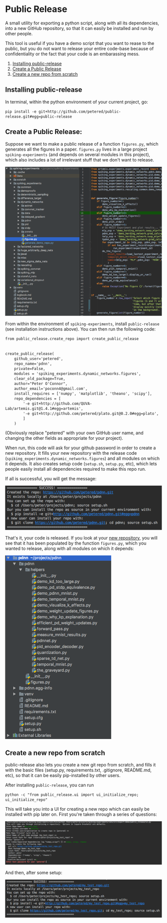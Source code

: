 # Public Release
A small utility for exporting a python script, along with all its dependencies, into a new GitHub repository, so that it can easily be installed and run by other people.

This tool is useful if you have a demo script that you want to rease to the public, but you do not want to release your entire code-base because of confidentiality or the fact that your code is an embarassing mess.

1. [Installing public-release](#installing-public-release)
2. [Create a Public Release](#create-a-public-release)
3. [Create a new repo from scratch](#create-a-new-repo-from-scratch)

## Installing public-release

In terminal, within the python environment of your current project, go:

```
pip install -e git+http://github.com/petered/public-release.git#egg=public-release
```

## Create a Public Release:

Suppose we want to make a public release of a function `figures.py`, which generates all the figures in a paper.  `figures.py` lives in a large project `spiking-experiments` (and depends on several modules in this project), which also includes a lot of irrelevant stuff that we don't want to release.

![](https://github.com/petered/data/blob/master/images/Screen%20Shot%202017-06-15%20at%203.35.48%20PM.png)

From within the environment of `spiking-experiments`, install `public-release` (see installation instructions above).  You can then run the following code:

```
from public_release.create_repo import create_public_release


create_public_release(
    github_user='petered',
    repo_name='pdnn',
    private=False,
    modules = 'spiking_experiments.dynamic_networks.figures',
    clear_old_package=True,
    author="Peter O'Connor",
    author_email='poconn4@gmail.com',
    install_requires = ['numpy', 'matplotlib', 'theano', 'scipy'],
    repo_dependencies = [
        '-e git+http://github.com/QUVA-Lab/artemis.git@1.4.1#egg=artemis',
        '-e git+http://github.com/petered/plato.git@0.2.0#egg=plato',
        ]
    )
```
(Obviously replace "petered" with your own GitHub user name, and changing the other fields as appropriate for your project).

When run, this code will ask for your github password in order to create a new repository.  It fills your new repository with the release code (`spiking_experiments.dynamic_networks.figures`) and all modules on which it depends.  It also creates setup code (`setup.sh`, `setup.py`, etc), which lets people easily install all dependencies required to make this repo run.

If all is successful, you will get the message:

![](https://github.com/petered/data/blob/master/images/Screen%20Shot%202017-06-15%20at%204.33.07%20PM.png)

That's it, your code is released.  If you look at your [new repository](https://github.com/petered/pdnn), you will see that it has been populated by the function `figures.py`, which you wanted to release, along with all modules on which it depends:

![](https://github.com/petered/data/blob/master/images/Screen%20Shot%202017-06-15%20at%203.09.18%20PM.png)


## Create a new repo from scratch

public-release also lets you create a new git repo from scratch, and fills it with the basic files (setup.py, requirements.txt, .gitignore, README.md, etc), so that it can be easily pip-installed by other users.  

After installing `public-release`, you can run 

```
python -c "from public_release.ui import ui_initialize_repo; ui_initialize_repo"
```

This will take you into a UI for creating a new repo which can easily be installed with pip later on.  First you're taken through a series of questions:

![](https://github.com/petered/data/blob/master/images/Screen%20Shot%202017-06-15%20at%203.12.58%20PM.png)

And then, after some setup:

![](https://github.com/petered/data/blob/master/images/Screen%20Shot%202017-06-15%20at%203.13.31%20PM.png)


